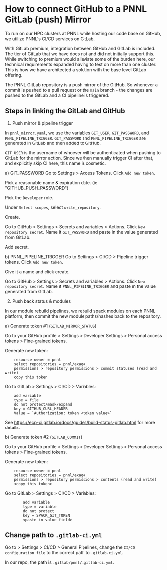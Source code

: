 # How to connect GitHub to a PNNL GitLab (push) Mirror

To run on our HPC clusters at PNNL while hosting our code base on GitHub, we utilize PNNL's CI/CD services on GitLab. 

With GitLab premium, integration between GitHub and GitLab is included. The tier of GitLab that we have does not and did not initially support this. While switching to premium would alleviate some of the burden here, our technical requirements expanded having to test on more than one cluster. This is how we have architected a solution with the base level GitLab offering. 

The PNNL GitLab repository is a push mirror of the GitHub. So whenever a commit is pushed to a pull request or the `main` branch - the changes are pushed to the GitLab and a CI pipeline is triggered.

## Steps in linking the GitLab and GitHub

1. Push mirror & pipeline trigger

In [`pnnl_mirror.yaml`](/.github/workflows/pnnl_mirror.yaml), we use the variables `GIT_USER`, `GIT_PASSWORD`, and `PNNL_PIPELINE_TRIGGER`. `GIT_PASSWORD` and `PNNL_PIPELINE_TRIGGER` are generated in GitLab and then added to GitHub.

`GIT_USER` is the username of whoever will be authenticated when pushing to GitLab for the mirror action. Since we then manually trigger CI after that, and explicitly skip CI here, this name is cosmetic.

a) GIT_PASSWORD
Go to Settings > Access Tokens. Click `Add new token`.

Pick a reasonable name & expiration date. (ie "GITHUB_PUSH_PASSWORD")

Pick the `Developer` role.

Under `Select scopes`, select `write_repository`.

Create.

Go to GitHub > Settings > Secrets and variables > Actions. Click `New repository secret`.
Name it `GIT_PASSWORD` and paste in the value generated from GitLab.

Add secret.

b) PNNL_PIPELINE_TRIGGER
Go to Settings > CI/CD > Pipeline trigger tokens. Click `Add new token`.

Give it a name and click create. 

Go to GitHub > Settings > Secrets and variables > Actions. Click `New repository secret`.
Name it `PNNL_PIPELINE_TRIGGER` and paste in the value generated from GitLab.

2. Push back status & modules

In our module rebuild pipelines, we rebuild spack modules on each PNNL platform, then commit the new module paths/hashes back to the repository. 

a) Generate token #1 (`GITLAB_MIRROR_STATUS`)

Go to your GitHub profile > Settings > Developer Settings > Personal access tokens > Fine-grained tokens.

Generate new token:
```
	resource owner = pnnl
	select repositories = pnnl/exago
	permissions > repository permissions > commit statuses (read and write)
	copy this token
```

Go to GitLab > Settings > CI/CD > Variables:
```
	add variable
	type = file
	do not protect/mask/expand
	key = GITHUB_CURL_HEADER
	Value = `Authorization: token <token value>`
```

See https://ecp-ci.gitlab.io/docs/guides/build-status-gitlab.html for more details.

b) Generate token #2 (`GITLAB_COMMIT`)

Go to your GitHub profile > Settings > Developer Settings > Personal access tokens > Fine-grained tokens.

Generate new token: 
```
	resource owner = pnnl
	select repositories = pnnl/exago
	permissions > repository permissions > contents (read and write)
	<copy this token>
```

Go to GitLab > Settings > CI/CD > Variables:
```
		add variable
		type = variable
		do not protect
		key = SPACK_GIT_TOKEN
		<paste in value field>
```

## Change path to `.gitlab-ci.yml`

Go to > Settings > CI/CD > General Pipelines, change the `CI/CD configuration file` to the correct path to `.gitlab-ci.yml`.

In our repo, the path is `.gitlab/pnnl/.gitlab-ci.yml`.
